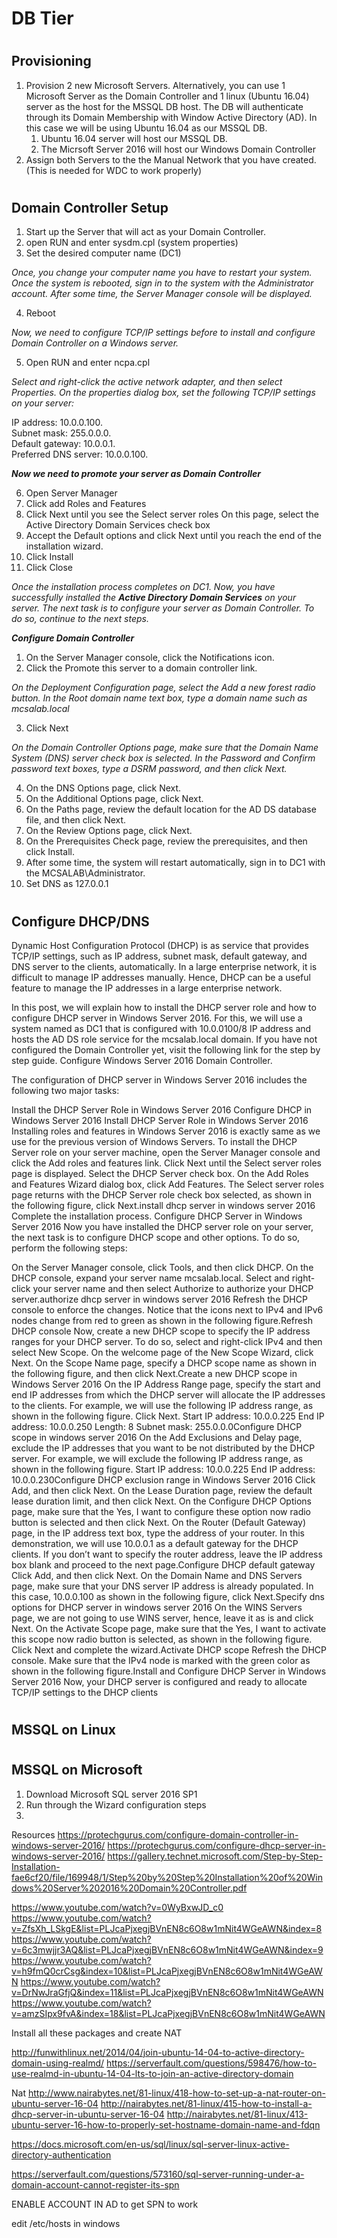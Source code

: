 # <h1> DB Tier
# <h2> Provisioning

1. Provision 2 new Microsoft Servers. Alternatively, you can use 1 Microsoft Server as the Domain Controller and 1 linux (Ubuntu 16.04) server as the host for the MSSQL DB host. The DB will authenticate through its Domain Membership with Window Active Directory (AD). In this case we will be using Ubuntu 16.04 as our MSSQL DB. 
	1. Ubuntu 16.04 server will host our MSSQL DB. 
	2. The Micrsoft Server 2016 will host our Windows Domain Controller 
2. Assign both Servers to the the Manual Network that you have created. (This is needed for WDC to work properly)

# <h2> Domain Controller Setup
1. Start up the Server that will act as your Domain Controller.
2. open RUN and enter sysdm.cpl (system properties)
3. Set the desired computer name (DC1) 

_Once, you change your computer name you have to restart your system. Once the system is
rebooted, sign in to the system with the Administrator account. After some time, the Server 
Manager console will be displayed._

4. Reboot

_Now, we need to configure TCP/IP settings before to install and configure Domain Controller on a Windows server._

5. Open RUN and enter ncpa.cpl  

_Select and right-click the active network adapter, and then select Properties.
On the properties dialog box, set the following TCP/IP settings on your server:_

IP address: 10.0.0.100. \
Subnet mask: 255.0.0.0. \
Default gateway: 10.0.0.1. \
Preferred DNS server: 10.0.0.100. 

_**Now we need to promote your server as Domain Controller**_

6. Open Server Manager
7. Click add Roles and Features
8. Click Next until you see the Select server roles On this page, select the Active Directory Domain Services check box
9. Accept the Default options and click Next until you reach the end of the installation wizard.
10. Click Install
11. Click Close

_Once the installation process completes on DC1. Now, you have successfully installed the **Active Directory Domain Services** on your server. The next task is to configure your server as Domain Controller. To do so, continue to the next steps._

_**Configure Domain Controller**_
1. On the Server Manager console, click the Notifications icon.
2. Click the Promote this server to a domain controller link.

_On the Deployment Configuration page, select the Add a new forest radio button. In the Root domain name text box, type a domain name such as mcsalab.local_

3. Click Next

_On the Domain Controller Options page, make sure that the Domain Name System (DNS) server check box is selected. In the Password and Confirm password text boxes, type a DSRM password, and then click Next._

4. On the DNS Options page, click Next.
5. On the Additional Options page, click Next.
6. On the Paths page, review the default location for the AD DS database file, and then click Next.
7. On the Review Options page, click Next.
8. On the Prerequisites Check page, review the prerequisites, and then click Install.
9. After some time, the system will restart automatically, sign in to DC1 with the MCSALAB\Administrator.
10. Set DNS as 127.0.0.1

# <h2> Configure DHCP/DNS
Dynamic Host Configuration Protocol (DHCP) is as service that provides TCP/IP settings, such as IP address, subnet mask, default gateway, and DNS server to the clients, automatically. In a large enterprise network, it is difficult to manage IP addresses manually. Hence, DHCP can be a useful feature to manage the IP addresses in a large enterprise network.

In this post, we will explain how to install the DHCP server role and how to configure DHCP server in Windows Server 2016. For this, we will use a system named as DC1 that is configured with 10.0.0100/8 IP address and hosts the AD DS role service for the mcsalab.local domain. If you have not configured the Domain Controller yet, visit the following link for the step by step guide.
Configure Windows Server 2016 Domain Controller.

The configuration of DHCP server in Windows Server 2016 includes the following two major tasks:

Install the DHCP Server Role in Windows Server 2016
Configure DHCP in Windows Server 2016
Install DHCP Server Role in Windows Server 2016
Installing roles and features in Windows Server 2016 is exactly same as we use for the previous version of Windows Servers. To install the DHCP Server role on your server machine, open the Server Manager console and click the Add roles and features link. Click Next until the Select server roles page is displayed.
Select the DHCP Server check box. On the Add Roles and Features Wizard dialog box, click Add Features.
The Select server roles page returns with the DHCP Server role check box selected, as shown in the following figure, click Next.install dhcp server in windows server 2016
Complete the installation process.
Configure DHCP Server in Windows Server 2016
Now you have installed the DHCP server role on your server, the next task is to configure DHCP scope and other options. To do so, perform the following steps:

On the Server Manager console, click Tools, and then click DHCP.
On the DHCP console, expand your server name mcsalab.local.
Select and right-click your server name and then select Authorize to authorize your DHCP server.authorize dhcp server in windows server 2016
Refresh the DHCP console to enforce the changes. Notice that the icons next to IPv4 and IPv6 nodes change from red to green as shown in the following figure.Refresh DHCP console
Now, create a new DHCP scope to specify the IP address ranges for your DHCP server. To do so, select and right-click IPv4 and then select New Scope.
On the welcome page of the New Scope Wizard, click Next.
On the Scope Name page, specify a DHCP scope name as shown in the following figure, and then click Next.Create a new DHCP scope in Windows Server 2016
On the IP Address Range page, specify the start and end IP addresses from which the DHCP server will allocate the IP addresses to the clients. For example, we will use the following IP address range, as shown in the following figure. Click Next.
Start IP address: 10.0.0.225
End IP address: 10.0.0.250
Length: 8
Subnet mask: 255.0.0.0Configure DHCP scope in windows server 2016
On the Add Exclusions and Delay page, exclude the IP addresses that you want to be not distributed by the DHCP server. For example, we will exclude the following IP address range, as shown in the following figure.
Start IP address: 10.0.0.225
End IP address: 10.0.0.230Configure DHCP exclusion range in Windows Server 2016
Click Add, and then click Next. On the Lease Duration page, review the default lease duration limit, and then click Next.
On the Configure DHCP Options page, make sure that the Yes, I want to configure these option now radio button is selected and then click Next.
On the Router (Default Gateway) page, in the IP address text box, type the address of your router. In this demonstration, we will use 10.0.0.1 as a default gateway for the DHCP clients. If you don’t want to specify the router address, leave the IP address box blank and proceed to the next page.Configure DHCP default gateway
Click Add, and then click Next. On the Domain Name and DNS Servers page, make sure that your DNS server IP address is already populated. In this case, 10.0.0.100 as shown in the following figure, click Next.Specify dns options for DHCP server in windows server 2016
On the WINS Servers page, we are not going to use WINS server, hence, leave it as is and click Next.
On the Activate Scope page, make sure that the Yes, I want to activate this scope now radio button is selected, as shown in the following figure. Click Next and complete the wizard.Activate DHCP scope
Refresh the DHCP console. Make sure that the IPv4 node is marked with the green color as shown in the following figure.Install and Configure DHCP Server in Windows Server 2016
Now, your DHCP server is configured and ready to allocate TCP/IP settings to the DHCP clients

# <h2> MSSQL on Linux


# <h2> MSSQL on Microsoft
1. Download Microsoft SQL server 2016 SP1
2. Run through the Wizard configuration steps
3. 


Resources 
https://protechgurus.com/configure-domain-controller-in-windows-server-2016/
https://protechgurus.com/configure-dhcp-server-in-windows-server-2016/
https://gallery.technet.microsoft.com/Step-by-Step-Installation-fae6cf20/file/169948/1/Step%20by%20Step%20Installation%20of%20Windows%20Server%202016%20Domain%20Controller.pdf

https://www.youtube.com/watch?v=0WyBxwJD_c0
https://www.youtube.com/watch?v=ZfsXh_LSkgE&list=PLJcaPjxegjBVnEN8c6O8w1mNit4WGeAWN&index=8
https://www.youtube.com/watch?v=6c3mwjjr3AQ&list=PLJcaPjxegjBVnEN8c6O8w1mNit4WGeAWN&index=9
https://www.youtube.com/watch?v=h9fmQ0crCsg&index=10&list=PLJcaPjxegjBVnEN8c6O8w1mNit4WGeAWN
https://www.youtube.com/watch?v=DrNwJraGfjQ&index=11&list=PLJcaPjxegjBVnEN8c6O8w1mNit4WGeAWN
https://www.youtube.com/watch?v=amzSIpx9fvA&index=18&list=PLJcaPjxegjBVnEN8c6O8w1mNit4WGeAWN

Install all these packages and create NAT

http://funwithlinux.net/2014/04/join-ubuntu-14-04-to-active-directory-domain-using-realmd/
https://serverfault.com/questions/598476/how-to-use-realmd-in-ubuntu-14-04-lts-to-join-an-active-directory-domain

Nat 
http://www.nairabytes.net/81-linux/418-how-to-set-up-a-nat-router-on-ubuntu-server-16-04
http://nairabytes.net/81-linux/415-how-to-install-a-dhcp-server-in-ubuntu-server-16-04
http://nairabytes.net/81-linux/413-ubuntu-server-16-how-to-properly-set-hostname-domain-name-and-fdqn

https://docs.microsoft.com/en-us/sql/linux/sql-server-linux-active-directory-authentication

https://serverfault.com/questions/573160/sql-server-running-under-a-domain-account-cannot-register-its-spn

ENABLE ACCOUNT IN AD to get SPN to work

edit /etc/hosts in windows

